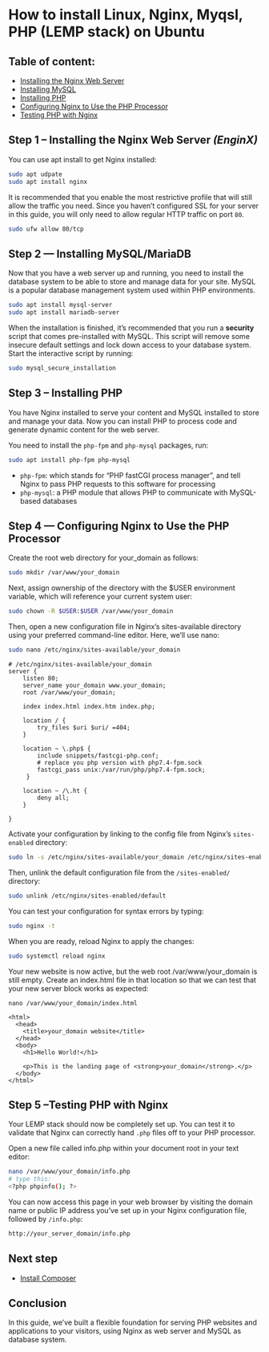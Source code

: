 # How to install Linux, Nginx, Myqsl, PHP (LEMP stack) on Ubuntu

## Table of content:

- [Installing the Nginx Web Server](#a)
- [Installing MySQL](#b)
- [Installing PHP](#c)
- [Configuring Nginx to Use the PHP Processor](#d)
- [Testing PHP with Nginx](#e)

## Step 1 – Installing the Nginx Web Server _(EnginX)_ <a id="a"></a>

You can use apt install to get Nginx installed:

```bash
sudo apt udpate
sudo apt install nginx
```

It is recommended that you enable the most restrictive profile that will still allow the traffic you need. Since you haven’t configured SSL for your server in this guide, you will only need to allow regular HTTP traffic on port `80`.

```bash
sudo ufw allow 80/tcp
```

## Step 2 — Installing MySQL/MariaDB <a id="b"></a>

Now that you have a web server up and running, you need to install the database system to be able to store and manage data for your site. MySQL is a popular database management system used within PHP environments.

```bash
sudo apt install mysql-server
sudo apt install mariadb-server
```

When the installation is finished, it’s recommended that you run a **security** script that comes pre-installed with MySQL. This script will remove some insecure default settings and lock down access to your database system. Start the interactive script by running:

```bash
sudo mysql_secure_installation
```

## Step 3 – Installing PHP <a id="c"></a>

You have Nginx installed to serve your content and MySQL installed to store and manage your data. Now you can install PHP to process code and generate dynamic content for the web server.

You need to install the `php-fpm` and `php-mysql` packages, run:

```bash
sudo apt install php-fpm php-mysql
```

- `php-fpm`: which stands for “PHP fastCGI process manager”, and tell Nginx to pass PHP requests to this software for processing
- `php-mysql`: a PHP module that allows PHP to communicate with MySQL-based databases

## Step 4 — Configuring Nginx to Use the PHP Processor <a id="d"></a>

Create the root web directory for your_domain as follows:

```bash
sudo mkdir /var/www/your_domain
```

Next, assign ownership of the directory with the $USER environment variable, which will reference your current system user:

```bash
sudo chown -R $USER:$USER /var/www/your_domain
```

Then, open a new configuration file in Nginx’s sites-available directory using your preferred command-line editor. Here, we’ll use nano:

```bash
sudo nano /etc/nginx/sites-available/your_domain 
```

```nginx
# /etc/nginx/sites-available/your_domain
server {
    listen 80;
    server_name your_domain www.your_domain;
    root /var/www/your_domain;

    index index.html index.htm index.php;

    location / {
        try_files $uri $uri/ =404;
    }

    location ~ \.php$ {
        include snippets/fastcgi-php.conf;
        # replace you php version with php7.4-fpm.sock
        fastcgi_pass unix:/var/run/php/php7.4-fpm.sock;
     }

    location ~ /\.ht {
        deny all;
    }

}
```

Activate your configuration by linking to the config file from Nginx’s `sites-enabled` directory:

```bash
sudo ln -s /etc/nginx/sites-available/your_domain /etc/nginx/sites-enabled/
```

Then, unlink the default configuration file from the `/sites-enabled/` directory:

```bash
sudo unlink /etc/nginx/sites-enabled/default
```

You can test your configuration for syntax errors by typing:

```bash
sudo nginx -t
```

When you are ready, reload Nginx to apply the changes:

```bash
sudo systemctl reload nginx
```

Your new website is now active, but the web root /var/www/your_domain is still empty. Create an index.html file in that location so that we can test that your new server block works as expected:

```
nano /var/www/your_domain/index.html

<html>
  <head>
    <title>your_domain website</title>
  </head>
  <body>
    <h1>Hello World!</h1>

    <p>This is the landing page of <strong>your_domain</strong>.</p>
  </body>
</html>
```

## Step 5 –Testing PHP with Nginx <a id="e"></a>

Your LEMP stack should now be completely set up. You can test it to validate that Nginx can correctly hand `.php` files off to your PHP processor.

Open a new file called info.php within your document root in your text editor:

```bash
nano /var/www/your_domain/info.php
# type this: 
<?php phpinfo(); ?>
```

You can now access this page in your web browser by visiting the domain name or public IP address you’ve set up in your Nginx configuration file, followed by `/info.php`:

```bash
http://your_server_domain/info.php
```

## Next step

- [Install Composer](../install-composer/README.md)

## Conclusion

In this guide, we’ve built a flexible foundation for serving PHP websites and applications to your visitors, using Nginx as web server and MySQL as database system.
